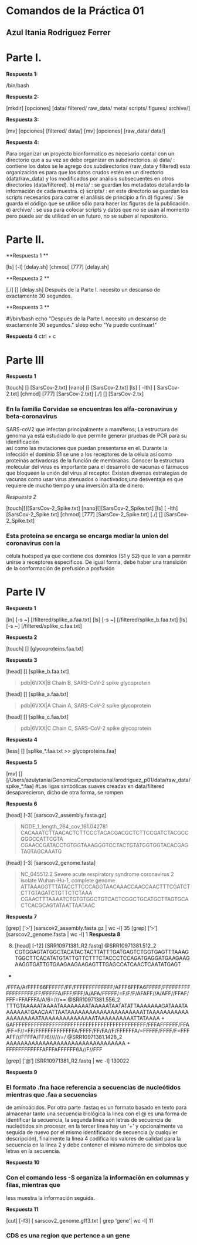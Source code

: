 # Comandos de la Práctica 01
## Azul Itania Rodriguez Ferrer

# Parte I. 

**Respuesta 1:**

/bin/bash 

**Respuesta 2:**

[mkdir] [opciones] [data/ filtered/ raw_data/ meta/ scripts/ figures/ archive/]

**Respuesta 3:**

[mv] [opciones] [filtered/ data/]
[mv] [opciones] [raw_data/ data/]

**Respuesta 4:**

Para organizar un proyecto bionformatico es necesario contar con un 
directorio  que a su vez se debe organizar en subdirectorios.
a) data/ : contiene los datos se le agrego dos subdirectorios (raw_data y 
filtered) esta organización es para que los datos crudos estén en 
un directorio (data/raw_data) y los modificados por análisis
subsecuentes en otros directorios (data/filtered). b) meta/ : se guardan los 
metadatos detallando la información de cada muestra. c) scripts/ :
en este directorio se guardan los scripts necesarios para correr el
análisis de principio a fin.d) figures/ : Se guarda el código que se utilice
sólo para hacer las figuras de la publicación.
e) archive/ : se usa para colocar scripts y datos que no se usan al 
momento pero puede ser de utilidad en un futuro, no se suben al repositorio. 

# Parte II.

**Respuesta 1 **
 
[ls] [-l] [delay.sh]
[chmod] [777] [delay.sh]

**Respuesta 2 **

[./] [] [delay.sh]
Después de la Parte I. necesito un descanso de exactamente 30 segundos.

**Respuesta 3 **

#!/bin/bash
echo "Después de la Parte I. necesito un descanso de exactamente 30 segundos."
sleep 
echo "Ya puedo continuar!"

**Respuesta 4**
ctrl + c

# Parte III
 
**Respuesta 1**

[touch] [] [SarsCov-2.txt]
[nano] [] [SarsCov-2.txt]
[ls] [ -lth] [ SarsCov-2.txt] 
[chmod] [777] [SarsCov-2.txt]
[./] [] [SarsCov-2.tx]
### En la familia Corvidae se encuentras los alfa-coronavirus y beta-coronavirus 
SARS-coV2 que infectan principalmente a mamíferos; La estructura del genoma 
ya está estudiado lo que permite generar pruebas de PCR para su identificación  
así como las mutaciones que puedan presentarse en el. Durante la infección el 
dominio S1 se une a los receptores de la célula así como proteínas 
activadoras de la función de membranas. Conocer  la estructura molecular del
virus es importante para el desarrollo de vacunas o fármacos que bloqueen la 
unión del virus al receptor. Existen diversas estrategias de vacunas 
como usar virus atenuados o inactivados;una desventaja es que requiere de 
mucho tiempo y una inversión alta de dinero.

*Respuesta 2*

[touch][][SarsCov-2_Spike.txt]
[nano][][SarsCov-2_Spike.txt]
[ls] [ -lth] [SarsCov-2_Spike.txt]
[chmod] [777] [SarsCov-2_Spike.txt]
[./] [] [SarsCov-2_Spike.txt]
### Esta proteína se encarga se encarga mediar la union del coronavirus con la
célula huésped ya que contiene dos dominios (S1 y S2) que le van a permitir
unirse a receptores específicos. De igual forma, debe haber una transición
de la conformación de prefusión a posfusión
 
# Parte IV 
 
**Respuesta 1**

[ln] [-s ~] [/filtered/splike_a.faa.txt]
[ls] [-s ~] [/filtered/splike_b.faa.txt]
[ls] [-s ~] [/filtered/splike_c.faa.txt]

**Respuesta 2**

[touch] [] [glycoproteins.faa.txt]

**Respuesta 3**

 [head] [] [splike_b.faa.txt]
>pdb|6VXX|B Chain B, SARS-CoV-2 spike glycoprotein

[head] [] [splike_a.faa.txt]
>pdb|6VXX|A Chain A, SARS-CoV-2 spike glycoprotein

[head] [] [splike_c.faa.txt]
>pdb|6VXX|C Chain C, SARS-CoV-2 spike glycoprotein

**Respuesta 4**

[less] []  [splike_*.faa.txt >> glycoproteins.faa]

**Respuesta 5**

[mv] [] [/Users/azulytania/GenomicaComputacional/arodriguez_p01/data/raw_data/spike_*.faa]
#Las ligas simbólicas suaves creadas en data/filtered desaparecieron, dicho de otra forma, se
rompen 
 
**Respuesta 6**

[head] [-3]  [sarscov2_assembly.fasta.gz]
>NODE_1_length_264_cov_161.042781
CACAAATCTTAACACTCTTCCCTACACGACGCTCTTCCGATCTACGCCGGGCCATTCGTA
CGAACCGATACCTGTGGTAAAGGGTCCTACTGTATGGTGGTACACGAGTAGTAGCAAATG

[head] [-3] [sarscov2_genome.fasta]
>NC_045512.2 Severe acute respiratory syndrome coronavirus 2 isolate Wuhan-Hu-1, complete genome
ATTAAAGGTTTATACCTTCCCAGGTAACAAACCAACCAACTTTCGATCTCTTGTAGATCTGTTCTCTAAA
CGAACTTTAAAATCTGTGTGGCTGTCACTCGGCTGCATGCTTAGTGCACTCACGCAGTATAATTAATAAC

**Respuesta 7**

[grep]  [‘>’]  [sarscov2_assembly.fasta.gz | wc -l]
      35
[grep] [‘>’] [sarscov2_genome.fasta | wc -l]
       1
**Respuesta 8**

8. [head] [-12]  [SRR10971381_R2.fastq]
@SRR10971381.512_2
CGTGGAGTATGGCTACATACTACTTATTTGATGAGTCTGGTGAGTTTAAAGTGGCTTCACATATGTATTGTTCTTTCTACCCTCCAGATGAGGATGAAGAAGAAGGTGATTGTGAAGAAGAAGAGTTTGAGCCATCAACTCAATATGAGT
+
/FFFA/A/FFFF66FFFFFF/FF/FFFFFFFFFFFFF/AFFF6FFFA6FFFFF/FFFFFFFFFFFFFFFFFF/FF/FFFFFA/FFF/FFF/A/AFA/FFFFF/=F/F/F/AFAFF//A/AFF//FFAF/FFF=FFAFFFA/A/6=///==
@SRR10971381.556_2
TTTGTAAAAATAAAATAAAAAAAATAAAAATAATATATTAAAAAAAGATAAATAAAAAAATGAACAATTAATAAAAAAAAAAAAAAAAAAAAATTAAAAAAAAAAAAAAAAAAAATAAAAAAAAAAAAAAATAAAAAAAAAATTATAAAA
+
6AFFFFFFFFFFFFFFFFFFFFFFFFFFFFFFFFFFFFFFFFFFFF/FFFAFFFFFF/FFA/FF=F//=FF/FFFFFFFFFFFFFA/FFFF/FF/FA//F/FFFFFFA/=FFFFF/FFFF/F=FFFAFF///FFFFA/FF/6//////=/
@SRR10971381.1428_2
AAAAAAAAAAAAAAAAAAAAAAAAAAAAAAAAA
+
FFFFFFFFFFFFAFFFAFFFFFF6A//F//FFF


[grep] [‘@‘] [SRR10971381_R2.fastq | wc -l]
  130022

**Respuesta 9**

### El formato .fna hace referencia a secuencias de nucleótidos mientras que .faa a secuencias
de aminoácidos. Por otra parte .fastaq es un formato basado en texto para almacenar tanto una
secuencia biológica la linea con el @ es una forma de identificar la secuencia, la segunda linea
son letras de secuencia de nucleótidos sin procesar, en la tercer linea hay un  '+' y
opcionalmente va seguida de nuevo por el mismo identificador de secuencia (y cualquier
descripción), finalmente la línea 4 codifica los valores de calidad para la secuencia en la línea
2 y debe contener el mismo número de símbolos que letras en la secuencia. 

**Respuesta 10**

### Con el comando less -S organiza la información en columnas y filas,  mientras que 
less muestra la información seguida. 

**Respuesta 11**

[cut]  [-f3] [ sarscov2_genome.gff3.txt | grep 'gene'| wc -l]
      11
### CDS es una region que pertence a un gene 


